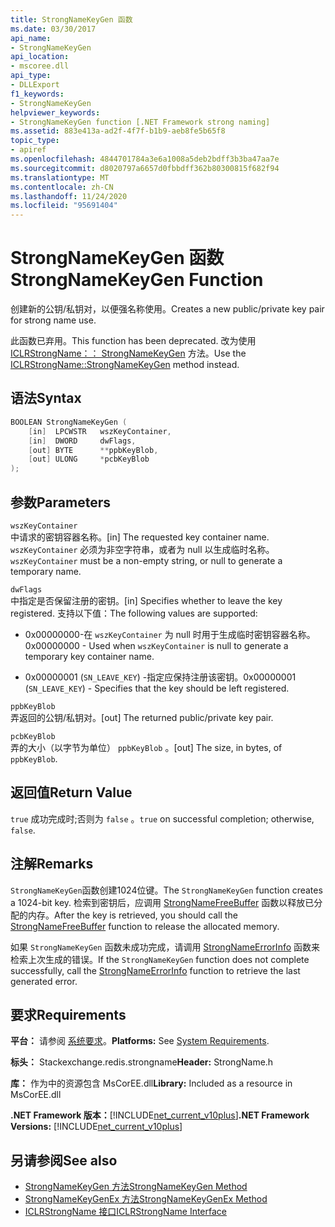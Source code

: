```yaml
---
title: StrongNameKeyGen 函数
ms.date: 03/30/2017
api_name:
- StrongNameKeyGen
api_location:
- mscoree.dll
api_type:
- DLLExport
f1_keywords:
- StrongNameKeyGen
helpviewer_keywords:
- StrongNameKeyGen function [.NET Framework strong naming]
ms.assetid: 883e413a-ad2f-4f7f-b1b9-aeb8fe5b65f8
topic_type:
- apiref
ms.openlocfilehash: 4844701784a3e6a1008a5deb2bdff3b3ba47aa7e
ms.sourcegitcommit: d8020797a6657d0fbbdff362b80300815f682f94
ms.translationtype: MT
ms.contentlocale: zh-CN
ms.lasthandoff: 11/24/2020
ms.locfileid: "95691404"
---
```

# <a name="strongnamekeygen-function"></a><span data-ttu-id="d74c9-102">StrongNameKeyGen 函数</span><span class="sxs-lookup"><span data-stu-id="d74c9-102">StrongNameKeyGen Function</span></span>

<span data-ttu-id="d74c9-103">创建新的公钥/私钥对，以便强名称使用。</span><span class="sxs-lookup"><span data-stu-id="d74c9-103">Creates a new public/private key pair for strong name use.</span></span>  
  
 <span data-ttu-id="d74c9-104">此函数已弃用。</span><span class="sxs-lookup"><span data-stu-id="d74c9-104">This function has been deprecated.</span></span> <span data-ttu-id="d74c9-105">改为使用 [ICLRStrongName：： StrongNameKeyGen](../hosting/iclrstrongname-strongnamekeygen-method.md) 方法。</span><span class="sxs-lookup"><span data-stu-id="d74c9-105">Use the [ICLRStrongName::StrongNameKeyGen](../hosting/iclrstrongname-strongnamekeygen-method.md) method instead.</span></span>  
  
## <a name="syntax"></a><span data-ttu-id="d74c9-106">语法</span><span class="sxs-lookup"><span data-stu-id="d74c9-106">Syntax</span></span>  
  
```cpp  
BOOLEAN StrongNameKeyGen (  
    [in]  LPCWSTR   wszKeyContainer,  
    [in]  DWORD     dwFlags,  
    [out] BYTE      **ppbKeyBlob,  
    [out] ULONG     *pcbKeyBlob  
);  
```  
  
## <a name="parameters"></a><span data-ttu-id="d74c9-107">参数</span><span class="sxs-lookup"><span data-stu-id="d74c9-107">Parameters</span></span>  

 `wszKeyContainer`  
 <span data-ttu-id="d74c9-108">中请求的密钥容器名称。</span><span class="sxs-lookup"><span data-stu-id="d74c9-108">[in] The requested key container name.</span></span> <span data-ttu-id="d74c9-109">`wszKeyContainer` 必须为非空字符串，或者为 null 以生成临时名称。</span><span class="sxs-lookup"><span data-stu-id="d74c9-109">`wszKeyContainer` must be a non-empty string, or null to generate a temporary name.</span></span>  
  
 `dwFlags`  
 <span data-ttu-id="d74c9-110">中指定是否保留注册的密钥。</span><span class="sxs-lookup"><span data-stu-id="d74c9-110">[in] Specifies whether to leave the key registered.</span></span> <span data-ttu-id="d74c9-111">支持以下值：</span><span class="sxs-lookup"><span data-stu-id="d74c9-111">The following values are supported:</span></span>  
  
- <span data-ttu-id="d74c9-112">0x00000000-在 `wszKeyContainer` 为 null 时用于生成临时密钥容器名称。</span><span class="sxs-lookup"><span data-stu-id="d74c9-112">0x00000000 - Used when `wszKeyContainer` is null to generate a temporary key container name.</span></span>  
  
- <span data-ttu-id="d74c9-113">0x00000001 (`SN_LEAVE_KEY`) -指定应保持注册该密钥。</span><span class="sxs-lookup"><span data-stu-id="d74c9-113">0x00000001 (`SN_LEAVE_KEY`) - Specifies that the key should be left registered.</span></span>  
  
 `ppbKeyBlob`  
 <span data-ttu-id="d74c9-114">弄返回的公钥/私钥对。</span><span class="sxs-lookup"><span data-stu-id="d74c9-114">[out] The returned public/private key pair.</span></span>  
  
 `pcbKeyBlob`  
 <span data-ttu-id="d74c9-115">弄的大小（以字节为单位） `ppbKeyBlob` 。</span><span class="sxs-lookup"><span data-stu-id="d74c9-115">[out] The size, in bytes, of `ppbKeyBlob`.</span></span>  
  
## <a name="return-value"></a><span data-ttu-id="d74c9-116">返回值</span><span class="sxs-lookup"><span data-stu-id="d74c9-116">Return Value</span></span>  

 <span data-ttu-id="d74c9-117">`true` 成功完成时;否则为 `false` 。</span><span class="sxs-lookup"><span data-stu-id="d74c9-117">`true` on successful completion; otherwise, `false`.</span></span>  
  
## <a name="remarks"></a><span data-ttu-id="d74c9-118">注解</span><span class="sxs-lookup"><span data-stu-id="d74c9-118">Remarks</span></span>  

 <span data-ttu-id="d74c9-119">`StrongNameKeyGen`函数创建1024位键。</span><span class="sxs-lookup"><span data-stu-id="d74c9-119">The `StrongNameKeyGen` function creates a 1024-bit key.</span></span> <span data-ttu-id="d74c9-120">检索到密钥后，应调用 [StrongNameFreeBuffer](strongnamefreebuffer-function.md) 函数以释放已分配的内存。</span><span class="sxs-lookup"><span data-stu-id="d74c9-120">After the key is retrieved, you should call the [StrongNameFreeBuffer](strongnamefreebuffer-function.md) function to release the allocated memory.</span></span>  
  
 <span data-ttu-id="d74c9-121">如果 `StrongNameKeyGen` 函数未成功完成，请调用 [StrongNameErrorInfo](strongnameerrorinfo-function.md) 函数来检索上次生成的错误。</span><span class="sxs-lookup"><span data-stu-id="d74c9-121">If the `StrongNameKeyGen` function does not complete successfully, call the [StrongNameErrorInfo](strongnameerrorinfo-function.md) function to retrieve the last generated error.</span></span>  
  
## <a name="requirements"></a><span data-ttu-id="d74c9-122">要求</span><span class="sxs-lookup"><span data-stu-id="d74c9-122">Requirements</span></span>  

 <span data-ttu-id="d74c9-123">**平台：** 请参阅 [系统要求](../../get-started/system-requirements.md)。</span><span class="sxs-lookup"><span data-stu-id="d74c9-123">**Platforms:** See [System Requirements](../../get-started/system-requirements.md).</span></span>  
  
 <span data-ttu-id="d74c9-124">**标头：** Stackexchange.redis.strongname</span><span class="sxs-lookup"><span data-stu-id="d74c9-124">**Header:** StrongName.h</span></span>  
  
 <span data-ttu-id="d74c9-125">**库：** 作为中的资源包含 MsCorEE.dll</span><span class="sxs-lookup"><span data-stu-id="d74c9-125">**Library:** Included as a resource in MsCorEE.dll</span></span>  
  
 <span data-ttu-id="d74c9-126">**.NET Framework 版本：**[!INCLUDE[net_current_v10plus](../../../../includes/net-current-v10plus-md.md)]</span><span class="sxs-lookup"><span data-stu-id="d74c9-126">**.NET Framework Versions:** [!INCLUDE[net_current_v10plus](../../../../includes/net-current-v10plus-md.md)]</span></span>  
  
## <a name="see-also"></a><span data-ttu-id="d74c9-127">另请参阅</span><span class="sxs-lookup"><span data-stu-id="d74c9-127">See also</span></span>

- [<span data-ttu-id="d74c9-128">StrongNameKeyGen 方法</span><span class="sxs-lookup"><span data-stu-id="d74c9-128">StrongNameKeyGen Method</span></span>](../hosting/iclrstrongname-strongnamekeygen-method.md)
- [<span data-ttu-id="d74c9-129">StrongNameKeyGenEx 方法</span><span class="sxs-lookup"><span data-stu-id="d74c9-129">StrongNameKeyGenEx Method</span></span>](../hosting/iclrstrongname-strongnamekeygenex-method.md)
- [<span data-ttu-id="d74c9-130">ICLRStrongName 接口</span><span class="sxs-lookup"><span data-stu-id="d74c9-130">ICLRStrongName Interface</span></span>](../hosting/iclrstrongname-interface.md)
